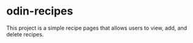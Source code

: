 # odin-recipes

This project is a simple recipe pages that allows users to view, add, and delete recipes.
